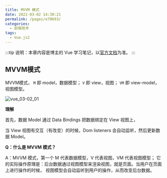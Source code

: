 ```yaml
---
title: MVVM 模式
date: 2022-03-02 14:30:21
permalink: /pages/e70693/
categories:
  - 前端技术
tags:
  - Vue.js2
---
```


:::tip
说明：本章内容是博主的 Vue 学习笔记，以[官方文档](https://cn.vuejs.org/v2/guide/)为准。
:::

## MVVM模式

MVVM模式， `M` 即 model，数据模型； `V` 即 view，视图； `VM` 即 view-model，视图模型。

<!-- more -->
![vue_03-02_01](https://cdn.staticaly.com/gh/oliver556/image-hosting@master/20220302/vue_03-02_01.dfh2wv2dq0o.webp)

<img-desc :num="'0'" :title="'MVVM 视图模型'" />

**理解**

首先，数据 Model 通过 Data Bindings 把数据绑定在 View 视图上，

当 View 视图有交互（有改变）的时候，Dom listeners 会自动监听，然后更新数据 Model。

**Q：什么是 MVVM 模式？**

A：MVVM 模式，第一个 M 代表数据模型，V 代表视图，VM 代表视图模型；
它的实际操作原理是：后台数据通过视图模型来渲染视图，就是页面。当用户在页面上进行操作的时候，
视图模型会自动监听到用户的操作，从而改变后台数据。
